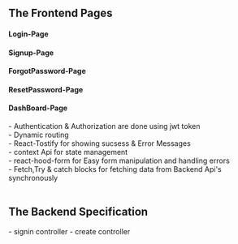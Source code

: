 <h2>The Frontend Pages</h2>
<h4>Login-Page </h4>
<h4>Signup-Page</h4>
<h4>ForgotPassword-Page</h4>
<h4>ResetPassword-Page</h4>
<h4>DashBoard-Page</h4>
- Authentication & Authorization are done using jwt token<br/>
- Dynamic routing <br/>
- React-Tostify for showing sucsess & Error Messages<br/>
- context Api for state management<br/>
- react-hood-form for Easy form manipulation and handling errors<br/>
- Fetch,Try & catch blocks for fetching data from Backend Api's synchronously<br/>
<br/>
<h2>The Backend Specification</h2>
- signin controller
- create controller 

